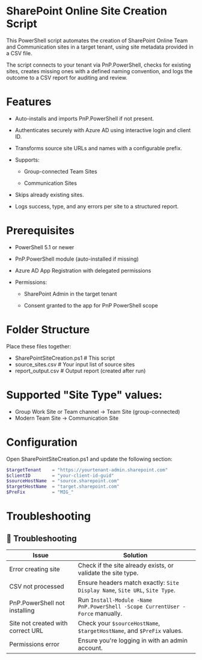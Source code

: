 # SharePoint Online Site Creation Script
This PowerShell script automates the creation of SharePoint Online Team and Communication sites in a target tenant, using site metadata provided in a CSV file.

The script connects to your tenant via PnP.PowerShell, checks for existing sites, creates missing ones with a defined naming convention, and logs the outcome to a CSV report for auditing and review.

# Features
- Auto-installs and imports PnP.PowerShell if not present.

- Authenticates securely with Azure AD using interactive login and client ID.

- Transforms source site URLs and names with a configurable prefix.

- Supports:

  - Group-connected Team Sites

  - Communication Sites

- Skips already existing sites.

- Logs success, type, and any errors per site to a structured report.

# Prerequisites
- PowerShell 5.1 or newer

- PnP.PowerShell module (auto-installed if missing)

- Azure AD App Registration with delegated permissions

- Permissions:

  - SharePoint Admin in the target tenant

  - Consent granted to the app for PnP PowerShell scope
 
# Folder Structure
Place these files together:
-  SharePointSiteCreation.ps1      # This script
-  source_sites.csv                # Your input list of source sites
-  report_output.csv               # Output report (created after run)

# Supported "Site Type" values:
- Group Work Site or Team channel → Team Site (group-connected)
- Modern Team Site → Communication Site

# Configuration
Open SharePointSiteCreation.ps1 and update the following section:
```powershell
$targetTenant    = "https://yourtenant-admin.sharepoint.com"
$clientID        = "your-client-id-guid"
$sourceHostName  = "source.sharepoint.com"
$targetHostName  = "target.sharepoint.com"
$PreFix          = "MIG_"
```
# Troubleshooting
## 🧰 Troubleshooting

| **Issue**                          | **Solution**                                                                 |
|-----------------------------------|------------------------------------------------------------------------------|
| Error creating site               | Check if the site already exists, or validate the site type.                |
| CSV not processed                 | Ensure headers match exactly: `Site Display Name`, `Site URL`, `Site Type`. |
| PnP.PowerShell not installing     | Run `Install-Module -Name PnP.PowerShell -Scope CurrentUser -Force` manually. |
| Site not created with correct URL | Check your `$sourceHostName`, `$targetHostName`, and `$PreFix` values.      |
| Permissions error                 | Ensure you're logging in with an admin account. |


